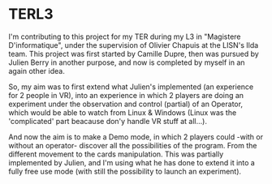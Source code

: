 # TERL3
I'm contributing to this project for my TER during my L3 in "Magistere D'informatique", under the supervision of Olivier Chapuis at the LISN's Ilda team.
This project was first started by Camille Dupre, then was pursued by Julien Berry in another purpose, and now is completed by myself in an again other idea. 

So, my aim was to first extend what Julien's implemented (an experience for 2 people in VR), into an experience in which 2 players are doing an experiment under the observation and control (partial) of an Operator, which would be able to watch from Linux & Windows (Linux was the 'complicated' part beacause don'y handle VR stuff at all...). 

And now the aim is to make a Demo mode, in which 2 players could -with or without an operator- discover all the possibilities of the program. From the different movement to the cards manipulation. This was partially implemented by Julien, and I'm using what he has done to extend it into a fully free use mode (with still the possibility to launch an experiment). 
